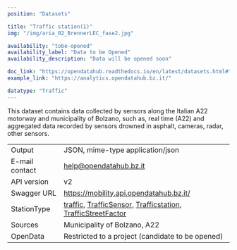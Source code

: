```yaml
---
position: "Datasets"

title: "Traffic station(1)"
img: "/img/aria_02_BrennerLEC_fase2.jpg"

availability: "tobe-opened"
availability_label: "Data to be Opened"
availability_description: "Data will be opened soon"

doc_link: "https://opendatahub.readthedocs.io/en/latest/datasets.html#trafficstation-dataset"
example_link: "https://analytics.opendatahub.bz.it/"

datatype: "Traffic"
---
```


This dataset contains data collected by sensors along the Italian A22 motorway and municipality of Bolzano, such as, real time (A22) and aggregated data recorded by sensors drowned in asphalt, cameras, radar, other sensors.

|                |                                                             |
| :------------- | ----------------------------------------------------------- |
| Output         | JSON, mime-type application/json                            |
| E-mail contact | help@opendatahub.bz.it                                      |
| API version    | v2                                                          |
| Swagger URL    | https://mobility.api.opendatahub.bz.it/                     |
| StationType    | [traffic](https://mobility.api.opendatahub.bz.it/v2/flat/traffic), [TrafficSensor](https://mobility.api.opendatahub.bz.it/v2/flat/TrafficSensor), [Trafficstation](https://mobility.api.opendatahub.bz.it/v2/flat/Trafficstation), [TrafficStreetFactor](https://mobility.api.opendatahub.bz.it/v2/flat/TrafficStreetFactor)|
| Sources        | Municipality of Bolzano, A22                                |
| OpenData       | Restricted to a project (candidate to be opened)            |
